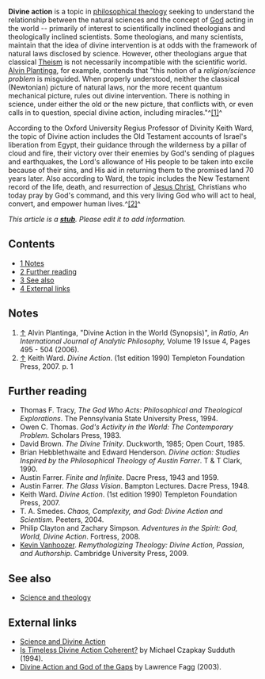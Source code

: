 **Divine action** is a topic in
[philosophical theology](Philosophical_theology "Philosophical theology")
seeking to understand the relationship between the natural sciences
and the concept of [God](God "God") acting in the world --
primarily of interest to scientifically inclined theologians and
theologically inclined scientists. Some theologians, and many
scientists, maintain that the idea of divine intervention is at
odds with the framework of natural laws disclosed by science.
However, other theologians argue that classical
[Theism](Theism "Theism") is not necessarily incompatible with the
scientific world.
[Alvin Plantinga](Alvin_Plantinga "Alvin Plantinga"), for example,
contends that "this notion of a *religion/science problem* is
misguided. When properly understood, neither the classical
(Newtonian) picture of natural laws, nor the more recent quantum
mechanical picture, rules out divine intervention. There is nothing
in science, under either the old or the new picture, that conflicts
with, or even calls in to question, special divine action,
including miracles."^[[1]](#note-0)^

According to the Oxford University Regius Professor of Divinity
Keith Ward, the topic of Divine action includes the Old Testament
accounts of Israel's liberation from Egypt, their guidance through
the wilderness by a pillar of cloud and fire, their victory over
their enemies by God's sending of plagues and earthquakes, the
Lord's allowance of His people to be taken into excile because of
their sins, and His aid in returning them to the promised land 70
years later. Also according to Ward, the topic includes the New
Testament record of the life, death, and resurrection of
[Jesus Christ](Jesus_Christ "Jesus Christ"), Christians who today
pray by God's command, and this very living God who will act to
heal, convert, and empower human lives.^[[2]](#note-1)^

*This article is a **[stub](http://www.theopedia.com/Category:Theopedia_stubs "Category:Theopedia stubs")**. Please edit it to add information.*
## Contents

-   [1 Notes](#Notes)
-   [2 Further reading](#Further_reading)
-   [3 See also](#See_also)
-   [4 External links](#External_links)

## Notes

1.  [↑](#ref-0) Alvin Plantinga, "Divine Action in the World
    (Synopsis)", in
    *Ratio, An International Journal of Analytic Philosophy,* Volume 19
    Issue 4, Pages 495 - 504 (2006).
2.  [↑](#ref-1) Keith Ward. *Divine Action*. (1st edition 1990)
    Templeton Foundation Press, 2007. p. 1

## Further reading

-   Thomas F. Tracy,
    *The God Who Acts: Philosophical and Theological Explorations*. The
    Pennsylvania State University Press, 1994.
-   Owen C. Thomas.
    *God's Activity in the World: The Contemporary Problem*. Scholars
    Press, 1983.
-   David Brown. *The Divine Trinity*. Duckworth, 1985; Open Court,
    1985.
-   Brian Hebblethwaite and Edward Henderson.
    *Divine action: Studies Inspired by the Philosophical Theology of Austin Farrer*.
    T & T Clark, 1990.
-   Austin Farrer. *Finite and Infinite*. Dacre Press, 1943 and
    1959.
-   Austin Farrer. *The Glass Vision*. Bampton Lectures. Dacre
    Press, 1948.
-   Keith Ward. *Divine Action*. (1st edition 1990) Templeton
    Foundation Press, 2007.
-   T. A. Smedes.
    *Chaos, Complexity, and God: Divine Action and Scientism.* Peeters,
    2004.
-   Philip Clayton and Zachary Simpson.
    *Adventures in the Spirit: God, World, Divine Action‎*. Fortress,
    2008.
-   [Kevin Vanhoozer](Kevin_Vanhoozer "Kevin Vanhoozer").
    *Remythologizing Theology: Divine Action, Passion, and Authorship*.
    Cambridge University Press, 2009.

## See also

-   [Science and theology](Science_and_theology "Science and theology")

## External links

-   [Science and Divine Action](http://www.counterbalance.net/ghc-div/index-frame.html)
-   [Is Timeless Divine Action Coherent?](http://philofreligion.homestead.com/files/Timeless.htm)
    by Michael Czapkay Sudduth (1994).
-   [Divine Action and God of the Gaps](http://www.metanexus.net/Magazine/tabid/68/id/8279/Default.aspx)
    by Lawrence Fagg (2003).



